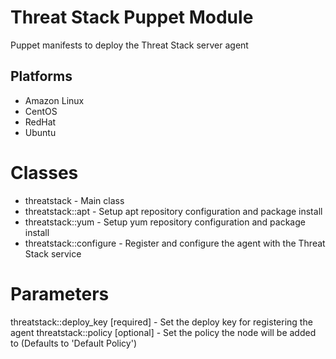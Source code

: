 Threat Stack Puppet Module
================

Puppet manifests to deploy the Threat Stack server agent

Platforms
---------

* Amazon Linux
* CentOS
* RedHat
* Ubuntu

Classes
=======

* threatstack - Main class
* threatstack::apt - Setup apt repository configuration and package install
* threatstack::yum - Setup yum repository configuration and package install
* threatstack::configure - Register and configure the agent with the Threat Stack service

Parameters
=====

threatstack::deploy_key [required] - Set the deploy key for registering the agent
threatstack::policy [optional] - Set the policy the node will be added to (Defaults to 'Default Policy')
